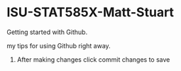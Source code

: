 # ISU-STAT585X-Matt-Stuart
Getting started with Github.

my tips for using Github right away.
1. After making changes click commit changes to save
